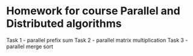 # Homework for course Parallel and Distributed algorithms

Task 1 - parallel prefix sum
Task 2 - parallel matrix multiplication
Task 3 - parallel merge sort
